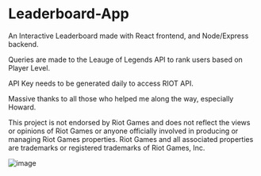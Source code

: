# Leaderboard-App
An Interactive Leaderboard made with React frontend, and Node/Express backend. 

Queries are made to the Leauge of Legends API to rank users based on Player Level. 

API Key needs to be generated daily to access RIOT API. 

Massive thanks to all those who helped me along the way, especially Howard. 

This project is not endorsed by Riot Games and does not reflect the views or opinions of Riot Games
or anyone officially involved in producing or managing Riot Games properties. Riot Games and all
associated properties are trademarks or registered trademarks of Riot Games, Inc.

![image](https://user-images.githubusercontent.com/29319134/232168584-2a120689-d28f-4aa1-bd04-e3ce35539cc3.png)



